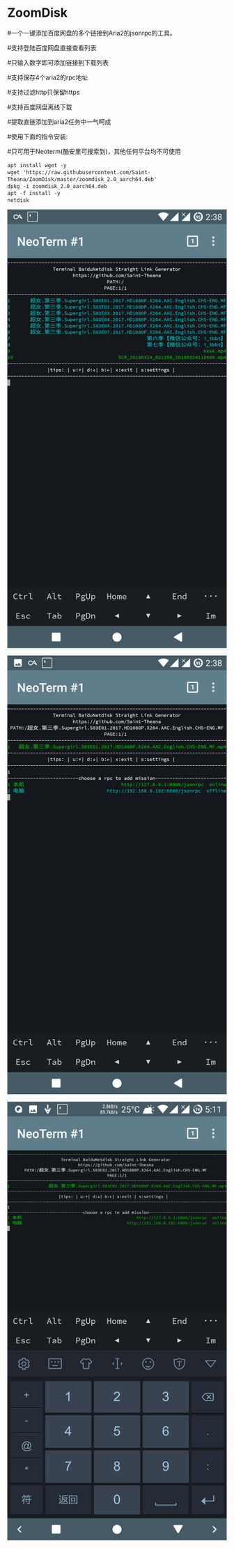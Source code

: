 # ZoomDisk

#一个一键添加百度网盘的多个链接到Aria2的jsonrpc的工具。

#支持登陆百度网盘直接查看列表

#只输入数字即可添加链接到下载列表

#支持保存4个aria2的rpc地址

#支持过滤http只保留https

#支持百度网盘离线下载

#提取直链添加到aria2任务中一气呵成

#使用下面的指令安装:

#只可用于Neoterm(酷安里可搜索到)，其他任何平台均不可使用


```SHELL
apt install wget -y
wget 'https://raw.githubusercontent.com/Saint-Theana/ZoomDisk/master/zoomdisk_2.0_aarch64.deb'
dpkg -i zoomdisk_2.0_aarch64.deb
apt -f install -y
netdisk
```
![image](https://github.com/Saint-Theana/ZoomDisk/raw/master/image/1.png)

![image](https://github.com/Saint-Theana/ZoomDisk/raw/master/image/2.png)

![image](https://github.com/Saint-Theana/ZoomDisk/raw/master/image/3.png)
